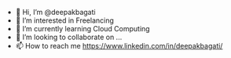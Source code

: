 - 👋 Hi, I’m @deepakbagati
- 👀 I’m interested in Freelancing
- 🌱 I’m currently learning Cloud Computing
- 💞️ I’m looking to collaborate on ...
- 📫 How to reach me https://www.linkedin.com/in/deepakbagati/

<!---
deepakbagati/deepakbagati is a ✨ special ✨ repository because its `README.md` (this file) appears on your GitHub profile.
You can click the Preview link to take a look at your changes.
--->
